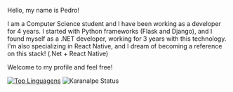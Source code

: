 Hello, my name is Pedro!

I am a Computer Science student and I have been working as a developer for 4 years. I started with Python frameworks (Flask and Django), and I found myself as a .NET developer, working for 3 years with this technology. I'm also specializing in React Native, and I dream of becoming a reference on this stack! (.Net + React Native)

Welcome to my profile and feel free!

[![Top Linguagens](https://github-readme-stats.vercel.app/api/top-langs/?username=lyrapedro&langs_count=4&hide=less,css&theme=radical&hide=python)](https://github.com/anuraghazra/github-readme-stats)
![Karanalpe Status](https://github-readme-stats.vercel.app/api?username=lyrapedro&show_icons=true&theme=radical)
